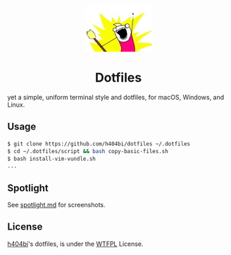 <p align="center">
  <img src="docs/logo.jpg" />
</p>
<h1 align="center">Dotfiles</h1>

yet a simple, uniform terminal style and dotfiles, for macOS, Windows, and Linux.

Usage
-----

``` sh
$ git clone https://github.com/h404bi/dotfiles ~/.dotfiles
$ cd ~/.dotfiles/script && bash copy-basic-files.sh
$ bash install-vim-vundle.sh
...
```

Spotlight
---------

See [spotlight.md](docs/spotlight.md) for screenshots.

License
-------

[h404bi](https://github.com/h404bi)'s dotfiles, is under the [WTFPL](http://www.wtfpl.net/) License.
